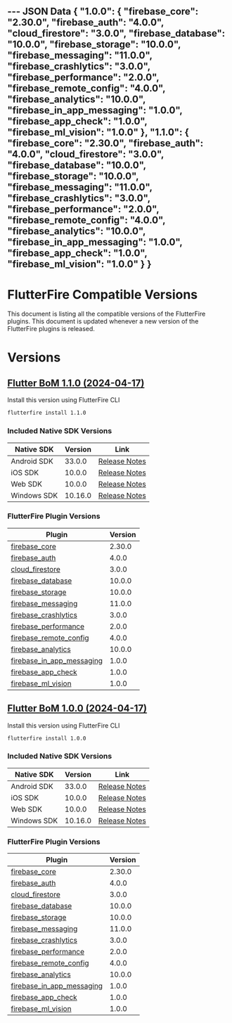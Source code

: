--- JSON Data
{
    "1.0.0": {
        "firebase_core": "2.30.0",
        "firebase_auth": "4.0.0",
        "cloud_firestore": "3.0.0",
        "firebase_database": "10.0.0",
        "firebase_storage": "10.0.0",
        "firebase_messaging": "11.0.0",
        "firebase_crashlytics": "3.0.0",
        "firebase_performance": "2.0.0",
        "firebase_remote_config": "4.0.0",
        "firebase_analytics": "10.0.0",
        "firebase_in_app_messaging": "1.0.0",
        "firebase_app_check": "1.0.0",
        "firebase_ml_vision": "1.0.0"
    },
    "1.1.0": {
        "firebase_core": "2.30.0",
        "firebase_auth": "4.0.0",
        "cloud_firestore": "3.0.0",
        "firebase_database": "10.0.0",
        "firebase_storage": "10.0.0",
        "firebase_messaging": "11.0.0",
        "firebase_crashlytics": "3.0.0",
        "firebase_performance": "2.0.0",
        "firebase_remote_config": "4.0.0",
        "firebase_analytics": "10.0.0",
        "firebase_in_app_messaging": "1.0.0",
        "firebase_app_check": "1.0.0",
        "firebase_ml_vision": "1.0.0"
    }
}
---

# FlutterFire Compatible Versions

This document is listing all the compatible versions of the FlutterFire plugins. This document is updated whenever a new version of the FlutterFire plugins is released.

# Versions

## [Flutter BoM 1.1.0 (2024-04-17)](https://github.com/firebase/flutterfire/blob/master/CHANGELOG.md#2024-04-16)

Install this version using FlutterFire CLI

```bash
flutterfire install 1.1.0
```

### Included Native SDK Versions

| Native SDK | Version | Link |
|------------|---------|------|
| Android SDK | 33.0.0 | [Release Notes](https://firebase.google.com/support/release-notes/android#bom_v32-8-1) |
| iOS SDK | 10.0.0 | [Release Notes](https://firebase.google.com/support/release-notes/ios#version_10240_-_april_9_2024) |
| Web SDK | 10.0.0 | [Release Notes](https://firebase.google.com/support/release-notes/ios#version_10240_-_april_9_2024) |
| Windows SDK | 10.16.0 | [Release Notes](https://firebase.google.com/support/release-notes/ios#version_10240_-_april_9_2024) |


### FlutterFire Plugin Versions
| Plugin | Version |
|--------|---------|
| [firebase_core](https://pub.dev/packages/firebase_core/versions/2.30.0) | 2.30.0 |
| [firebase_auth](https://pub.dev/packages/firebase_auth/versions/4.0.0) | 4.0.0 |
| [cloud_firestore](https://pub.dev/packages/cloud_firestore/versions/3.0.0) | 3.0.0 |
| [firebase_database](https://pub.dev/packages/firebase_database/versions/10.0.0) | 10.0.0 |
| [firebase_storage](https://pub.dev/packages/firebase_storage/versions/10.0.0) | 10.0.0 |
| [firebase_messaging](https://pub.dev/packages/firebase_messaging/versions/11.0.0) | 11.0.0 |
| [firebase_crashlytics](https://pub.dev/packages/firebase_crashlytics/versions/3.0.0) | 3.0.0 |
| [firebase_performance](https://pub.dev/packages/firebase_performance/versions/2.0.0) | 2.0.0 |
| [firebase_remote_config](https://pub.dev/packages/firebase_remote_config/versions/4.0.0) | 4.0.0 |
| [firebase_analytics](https://pub.dev/packages/firebase_analytics/versions/10.0.0) | 10.0.0 |
| [firebase_in_app_messaging](https://pub.dev/packages/firebase_in_app_messaging/versions/1.0.0) | 1.0.0 |
| [firebase_app_check](https://pub.dev/packages/firebase_app_check/versions/1.0.0) | 1.0.0 |
| [firebase_ml_vision](https://pub.dev/packages/firebase_ml_vision/versions/1.0.0) | 1.0.0 |


## [Flutter BoM 1.0.0 (2024-04-17)](https://github.com/firebase/flutterfire/blob/master/CHANGELOG.md#2024-04-16)

Install this version using FlutterFire CLI

```bash
flutterfire install 1.0.0
```

### Included Native SDK Versions

| Native SDK | Version | Link |
|------------|---------|------|
| Android SDK | 33.0.0 | [Release Notes](https://firebase.google.com/support/release-notes/android#bom_v32-8-1) |
| iOS SDK | 10.0.0 | [Release Notes](https://firebase.google.com/support/release-notes/ios#version_10240_-_april_9_2024) |
| Web SDK | 10.0.0 | [Release Notes](https://firebase.google.com/support/release-notes/ios#version_10240_-_april_9_2024) |
| Windows SDK | 10.16.0 | [Release Notes](https://firebase.google.com/support/release-notes/ios#version_10240_-_april_9_2024) |


### FlutterFire Plugin Versions
| Plugin | Version |
|--------|---------|
| [firebase_core](https://pub.dev/packages/firebase_core/versions/2.30.0) | 2.30.0 |
| [firebase_auth](https://pub.dev/packages/firebase_auth/versions/4.0.0) | 4.0.0 |
| [cloud_firestore](https://pub.dev/packages/cloud_firestore/versions/3.0.0) | 3.0.0 |
| [firebase_database](https://pub.dev/packages/firebase_database/versions/10.0.0) | 10.0.0 |
| [firebase_storage](https://pub.dev/packages/firebase_storage/versions/10.0.0) | 10.0.0 |
| [firebase_messaging](https://pub.dev/packages/firebase_messaging/versions/11.0.0) | 11.0.0 |
| [firebase_crashlytics](https://pub.dev/packages/firebase_crashlytics/versions/3.0.0) | 3.0.0 |
| [firebase_performance](https://pub.dev/packages/firebase_performance/versions/2.0.0) | 2.0.0 |
| [firebase_remote_config](https://pub.dev/packages/firebase_remote_config/versions/4.0.0) | 4.0.0 |
| [firebase_analytics](https://pub.dev/packages/firebase_analytics/versions/10.0.0) | 10.0.0 |
| [firebase_in_app_messaging](https://pub.dev/packages/firebase_in_app_messaging/versions/1.0.0) | 1.0.0 |
| [firebase_app_check](https://pub.dev/packages/firebase_app_check/versions/1.0.0) | 1.0.0 |
| [firebase_ml_vision](https://pub.dev/packages/firebase_ml_vision/versions/1.0.0) | 1.0.0 |
